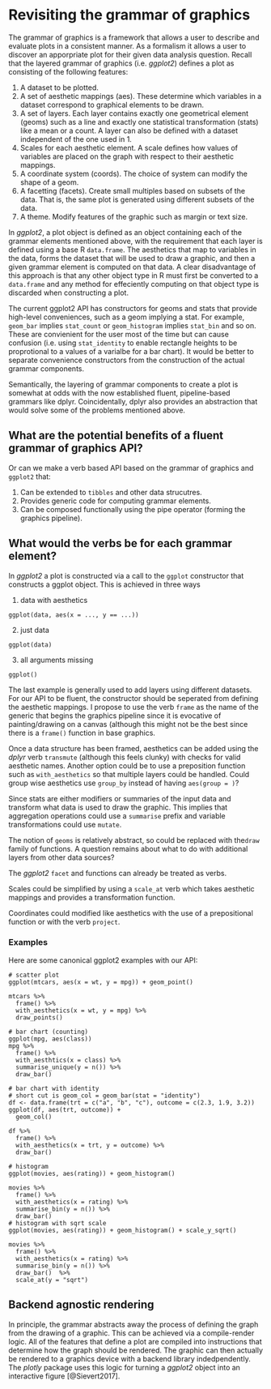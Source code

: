 # Revisiting the grammar of graphics

The grammar of graphics is a framework that allows a user to describe
and evaluate plots in a consistent manner. As a formalism it allows a user
to discover an apporpriate plot for their given data analysis question. Recall 
that the layered grammar of graphics (i.e. _ggplot2_) defines a plot as consisting of the
following features:

1. A dataset to be plotted.
1. A set of aesthetic mappings (aes). These determine which variables
in a dataset correspond to graphical elements to be drawn.
1. A set of layers. Each layer contains exactly one geometrical element (geoms) such as
a line and exactly one statistical transformation (stats) like a mean or a count. 
A layer can also be defined with a dataset independent of the one used in 1.
1. Scales for each aesthetic element. A scale defines how values of variables
are placed on the graph with respect to their aesthetic mappings.
1. A coordinate system (coords). The choice of system can modify the shape of
a geom.
1. A facetting (facets). Create small multiples based on subsets of the data. That is, the same plot
is generated using different subsets of the data.
1. A theme. Modify features of the graphic such as margin or text size.

In _ggplot2_, a plot object is defined as an object containing each of 
the grammar elements mentioned above, with the requirement that each layer
is defined using a base R `data.frame`.  The aesthetics that map to variables 
in the data, forms the dataset that will be used to draw a graphic, and then
a given grammar element is computed on that data. A clear disadvantage of this
approach is that any other object type in R must first be converted to a 
`data.frame` and any method for effeciently computing on that object type 
is discarded when constructing a plot. 

The current ggplot2 API has constructors for geoms and stats that provide
high-level conveniences, such as a geom implying a stat. For example, `geom_bar` 
implies `stat_count` or `geom_histogram` implies `stat_bin` and so on. These
are convienient for the user most of the time but can cause confusion (i.e.
using `stat_identity` to enable rectangle heights to be proprotional to a
values of a varialbe for a bar chart). It would be better to separate
convenience constructors from the construction of the actual grammar components.

Semantically, the layering of grammar components to create a plot is somewhat at odds
with the now established fluent, pipeline-based grammars like dplyr. Coincidentally,
dplyr also provides an abstraction that would solve some of the problems mentioned above.

## What are the potential benefits of a fluent grammar of graphics API?

Or can we make a verb based API based on the grammar of graphics and
`ggplot2` that:

1. Can be extended to `tibbles` and other data strucutres.
2. Provides generic code for computing grammar elements.
3. Can be composed functionally using the pipe operator (forming the graphics
pipeline).

## What would the verbs be for each grammar element?

In _ggplot2_ a plot is constructed via a call to the `ggplot` constructor
that constructs a ggplot object. This is achieved in three ways


1. data with aesthetics
```
ggplot(data, aes(x = ..., y == ...))
```
2. just data
```
ggplot(data)
```

3. all arguments missing
```
ggplot()
```

The last example is generally used to add layers using different datasets.
For our API to be fluent, the constructor should be seperated from defining
the aesthetic mappings. I propose to use the verb `frame` as the name
of the generic that begins the graphics pipeline since it is evocative
of painting/drawing on a canvas (although this might not be the best since
there is a `frame()` function in base graphics. 

Once a data structure has been framed, aesthetics can be added using the
_dplyr_ verb `transmute` (although this feels clunky) with checks for
valid aesthetic names. Another option could be to use a preposition function
such as `with_aesthetics` so that multiple layers could be handled. Could
group wise aesthetics use `group_by` instead of having `aes(group = )`?

Since stats are either modifiers or summaries of the input data and transform
what data is used to draw the graphic. This implies that aggregation 
operations could use a `summarise` prefix and variable transformations could
use `mutate`.

The notion of `geoms` is relatively abstract, so could be replaced with
the`draw` family of functions. A question remains about what to do with
additional layers from other data sources?

The _ggplot2_ `facet` and functions can already be treated as verbs. 

Scales could be simplified by using a `scale_at` verb which takes 
aesthetic mappings and provides a transformation function. 

Coordinates could modified like aesthetics with the use of a prepositional
function or with the verb `project`.

### Examples

Here are some canonical ggplot2 examples with our API:

```{r}
# scatter plot
ggplot(mtcars, aes(x = wt, y = mpg)) + geom_point()

mtcars %>% 
  frame() %>%
  with_aesthetics(x = wt, y = mpg) %>% 
  draw_points()
  
# bar chart (counting)
ggplot(mpg, aes(class))
mpg %>%
  frame() %>%
  with_aesthtics(x = class) %>%
  summarise_unique(y = n()) %>%
  draw_bar()

# bar chart with identity 
# short cut is geom_col = geom_bar(stat = "identity")
df <- data.frame(trt = c("a", "b", "c"), outcome = c(2.3, 1.9, 3.2))
ggplot(df, aes(trt, outcome)) +
  geom_col()

df %>%
  frame() %>% 
  with_aesthetics(x = trt, y = outcome) %>%
  draw_bar()
  
# histogram
ggplot(movies, aes(rating)) + geom_histogram()

movies %>%
  frame() %>% 
  with_aesthetics(x = rating) %>%
  summarise_bin(y = n()) %>%
  draw_bar() 
# histogram with sqrt scale
ggplot(movies, aes(rating)) + geom_histogram() + scale_y_sqrt()

movies %>%
  frame() %>% 
  with_aesthetics(x = rating) %>%
  summarise_bin(y = n()) %>%
  draw_bar()  %>%
  scale_at(y = "sqrt")

```


## Backend agnostic rendering

In principle, the grammar abstracts away the process of defining the graph 
from the drawing of a graphic. This can be achieved via a compile-render logic. 
All of the features that define a plot are compiled into instructions
that determine how the graph should be rendered. The graphic can then actually 
be rendered to a graphics device with a backend library indedpendently. 
The _plotly_ package uses this logic for turning a _ggplot2_ object into an 
interactive figure [@Sievert2017]. 
